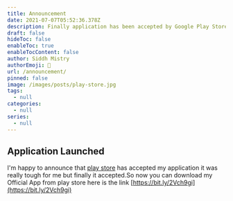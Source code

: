 ```yaml
---
title: Announcement
date: 2021-07-07T05:52:36.378Z
description: Finally application has been accepted by Google Play Store.
draft: false
hideToc: false
enableToc: true
enableTocContent: false
author: Siddh Mistry
authorEmoji: 🤯
url: /announcement/
pinned: false
image: /images/posts/play-store.jpg
tags:
  - null
categories:
  - null
series:
  - null
---
```

## Application Launched
I'm happy to announce that [play store](https://bit.ly/2Vch9gi) has accepted my application it was really tough for me but finally it accepted.So now you can download my Official App from play store here is the link [https://bit.ly/2Vch9gi](https://bit.ly/2Vch9gi)
